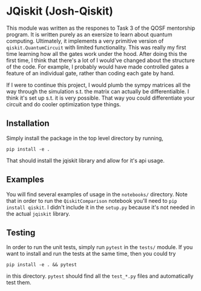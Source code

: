 # JQiskit (**J**osh-**Qiskit**)
This module was written as the respones to Task 3 of the QOSF mentorship program. It is written purely as an exersize to learn about quantum computing. Ultimately, it implements a very primitive version of `qiskit.QuantumCircuit` with limited functionality. This was really my first time learning how all the gates work under the hood. After doing this the first time, I think that there's a lot of I would've changed about the structure of the code. For example, I probably would have made controlled gates a feature of an individual gate, rather than coding each gate by hand.

If I were to continue this project, I would plumb the sympy matrices all the way through the simulation s.t. the matrix can actually be differentialble. I think it's set up s.t. it is very possible. That way you could differentiate your circuit and do cooler optimization type things.

## Installation
Simply install the package in the top level directory by running,

```
pip install -e .
```

That should install the jqiskit library and allow for it's api usage.


## Examples

You will find several examples of usage in the `notebooks/` directory. Note that in order to run the `QiskitComparison` notebook you'll need to `pip install qiskit`. I didn't include it in the `setup.py` because it's not needed in the actual `jqiskit` library.

## Testing

In order to run the unit tests, simply run `pytest` in the `tests/` module. If you want to install and run the tests at the same time, then you could try

```
pip install -e . && pytest
```

in this directory. `pytest` should find all the `test_*.py` files and automatically test them.

